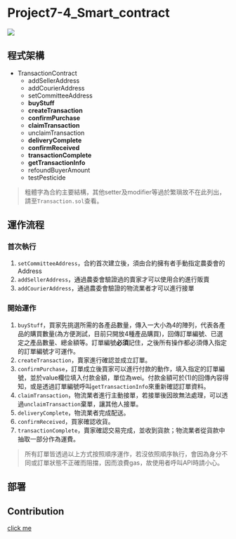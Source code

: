# Project7-4_Smart_contract
![](https://i.imgur.com/jeD6XJI.png)
## 程式架構
- TransactionContract
    - addSellerAddress
    - addCourierAddress
    - setCommitteeAddress
    - **buyStuff**
    - **createTransaction**
    - **confirmPurchase**
    - **claimTransaction**
    - unclaimTransaction
    - **deliveryComplete**
    - **confirmReceived**
    - **transactionComplete**
    - **getTransactionInfo**
    - refoundBuyerAmount
    - testPesticide

> 粗體字為合約主要結構，其他setter及modifier等過於繁瑣故不在此列出，請至`Transaction.sol`查看。

## 運作流程

### 首次執行
1. `setCommitteeAddress`，合約首次建立後，須由合約擁有者手動指定農委會的Address
2. `addSellerAddress`，通過農委會驗證過的賣家才可以使用合約進行販賣
3. `addCourierAddress`，通過農委會驗證的物流業者才可以進行接單

### 開始運作
1. `buyStuff`，買家先挑選所需的各產品數量，傳入一大小為4的陣列，代表各產品的購買數量(為方便測試，目前只開放4種產品購買)，回傳訂單編號、已選定之產品數量、總金額等。訂單編號**必須**記住，之後所有操作都必須傳入指定的訂單編號才可運作。
2. `createTransaction`，賣家進行確認並成立訂單。
3. `confirmPurchase`，訂單成立後買家可以進行付款的動作，填入指定的訂單編號，並於value欄位填入付款金額，單位為wei。付款金額可於(1)的回傳內容得知，或是透過訂單編號呼叫`getTransactionInfo`來重新確認訂單資料。
4. `claimTransaction`，物流業者進行主動接單，若接單後因故無法處理，可以透過`unclaimTransaction`棄單，讓其他人接單。
5. `deliveryComplete`，物流業者完成配送。
6. `confirmReceived`，買家確認收貨。
7. `transactionComplete`，賣家確認交易完成，並收到貨款；物流業者從貨款中抽取一部分作為運費。

> 所有訂單皆透過以上方式按照順序運作，若沒依照順序執行，會因為身分不同或訂單狀態不正確而阻擋，因而浪費gas，故使用者呼叫API時請小心。

## 部署

## Contribution
[click me](https://hackmd.io/@molrobot/B1AeclryL)
